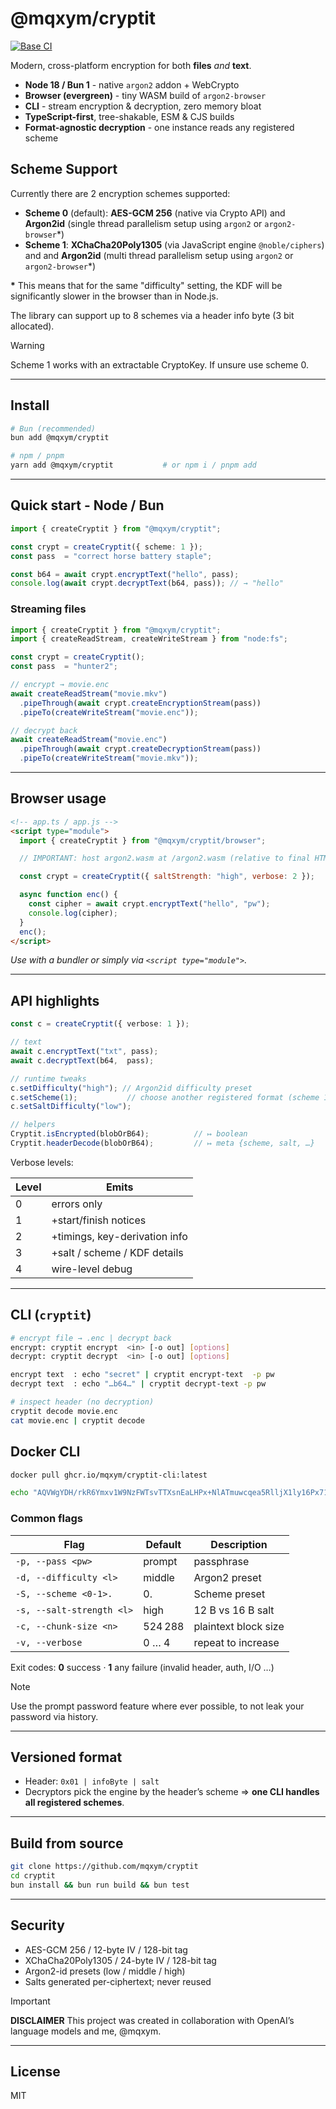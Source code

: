 # @mqxym/cryptit
[![Base CI](https://github.com/mqxym/cryptit/actions/workflows/base-ci.yml/badge.svg)](https://github.com/mqxym/cryptit/actions/workflows/base-ci.yml)

Modern, cross-platform encryption for both **files** *and* **text**.

* **Node 18 / Bun 1** - native `argon2` addon + WebCrypto
* **Browser (evergreen)** - tiny WASM build of `argon2-browser`
* **CLI** - stream encryption & decryption, zero memory bloat
* **TypeScript-first**, tree-shakable, ESM & CJS builds
* **Format-agnostic decryption** - one instance reads any registered scheme

## Scheme Support

Currently there are 2 encryption schemes supported:

* **Scheme 0** (default): **AES-GCM 256** (native via Crypto API) and **Argon2id** (single thread parallelism setup using `argon2` or `argon2-browser`\*)
* **Scheme 1**: **XChaCha20Poly1305** (via JavaScript engine `@noble/ciphers`) and and **Argon2id** (multi thread parallelism setup using `argon2` or `argon2-browser`\*)

**\*** This means that for the same "difficulty" setting, the KDF will be significantly slower in the browser than in Node.js.

The library can support up to 8 schemes via a header info byte (3 bit allocated).

> [!WARNING]
> Scheme 1 works with an extractable CryptoKey. If unsure use scheme 0.

---

## Install

```bash
# Bun (recommended)
bun add @mqxym/cryptit

# npm / pnpm
yarn add @mqxym/cryptit           # or npm i / pnpm add
```

---

## Quick start - Node / Bun

```ts
import { createCryptit } from "@mqxym/cryptit";

const crypt = createCryptit({ scheme: 1 });
const pass  = "correct horse battery staple";

const b64 = await crypt.encryptText("hello", pass);
console.log(await crypt.decryptText(b64, pass)); // → "hello"
```

### Streaming files

```ts
import { createCryptit } from "@mqxym/cryptit";
import { createReadStream, createWriteStream } from "node:fs";

const crypt = createCryptit();
const pass  = "hunter2";

// encrypt → movie.enc
await createReadStream("movie.mkv")
  .pipeThrough(await crypt.createEncryptionStream(pass))
  .pipeTo(createWriteStream("movie.enc"));

// decrypt back
await createReadStream("movie.enc")
  .pipeThrough(await crypt.createDecryptionStream(pass))
  .pipeTo(createWriteStream("movie.mkv"));
```

---

## Browser usage

```html
<!-- app.ts / app.js -->
<script type="module">
  import { createCryptit } from "@mqxym/cryptit/browser";

  // IMPORTANT: host argon2.wasm at /argon2.wasm (relative to final HTML)

  const crypt = createCryptit({ saltStrength: "high", verbose: 2 });

  async function enc() {
    const cipher = await crypt.encryptText("hello", "pw");
    console.log(cipher);
  }
  enc();
</script>
```

*Use with a bundler or simply via `<script type="module">`.*

---

## API highlights

```ts
const c = createCryptit({ verbose: 1 });

// text
await c.encryptText("txt", pass);
await c.decryptText(b64,  pass);

// runtime tweaks
c.setDifficulty("high"); // Argon2id difficulty preset
c.setScheme(1);           // choose another registered format (scheme 1 = XChaCha20Poly1305)
c.setSaltDifficulty("low");

// helpers
Cryptit.isEncrypted(blobOrB64);          // ↦ boolean
Cryptit.headerDecode(blobOrB64);         // ↦ meta {scheme, salt, …}
```

Verbose levels:

| Level | Emits                         |
| ----- | ----------------------------- |
| 0     | errors only                   |
| 1     | +start/finish notices         |
| 2     | +timings, key-derivation info |
| 3     | +salt / scheme / KDF details |
| 4     | wire-level debug              |

---

## CLI (`cryptit`)

```bash
# encrypt file → .enc | decrypt back
encrypt: cryptit encrypt  <in> [-o out] [options]
decrypt: cryptit decrypt  <in> [-o out] [options]

encrypt text  : echo "secret" | cryptit encrypt-text  -p pw
decrypt text  : echo "…b64…" | cryptit decrypt-text -p pw

# inspect header (no decryption)
cryptit decode movie.enc
cat movie.enc | cryptit decode
```

## Docker CLI

```bash
docker pull ghcr.io/mqxym/cryptit-cli:latest

echo "AQVWgYDH/rkR6Ymxv1W9NzFWTsvTTXsnEaLHPx+NlATmuwcqea5RlljX1ly16Px716I2yGX/XsXHt7xG14DmnJ3Czu0A9/TM1sPJayRdHDYPckJ5eGfAGY5n5H8nNjKqhpY=" | docker run --rm -i cryptit:latest decode | jq
```

### Common flags

| Flag                      | Default | Description          |
| ------------------------- | ------- | -------------------- |
| `-p, --pass <pw>`         | prompt  | passphrase           |
| `-d, --difficulty <l>`    | middle  | Argon2 preset        |
| `-S, --scheme <0-1>. `    | 0.      | Scheme preset        |
| `-s, --salt-strength <l>` | high    | 12 B vs 16 B salt    |
| `-c, --chunk-size <n>`    | 524 288 | plaintext block size |
| `-v, --verbose`           |  0 … 4  | repeat to increase   |

Exit codes: **0** success · **1** any failure (invalid header, auth, I/O …)

> [!NOTE]
> Use the prompt password feature where ever possible, to not leak your password via history.

---

## Versioned format

* Header: `0x01 | infoByte | salt`
* Decryptors pick the engine by the header’s scheme ⇒ **one CLI handles all registered schemes**.

---

## Build from source

```bash
git clone https://github.com/mqxym/cryptit
cd cryptit
bun install && bun run build && bun test
```

---

## Security

* AES-GCM 256 / 12-byte IV / 128-bit tag
* XChaCha20Poly1305 / 24-byte IV / 128-bit tag
* Argon2-id presets (low / middle / high)
* Salts generated per-ciphertext; never reused

> [!IMPORTANT]
> **DISCLAIMER** This project was created in collaboration with OpenAI’s language models and me, @mqxym.

---

## License

MIT
